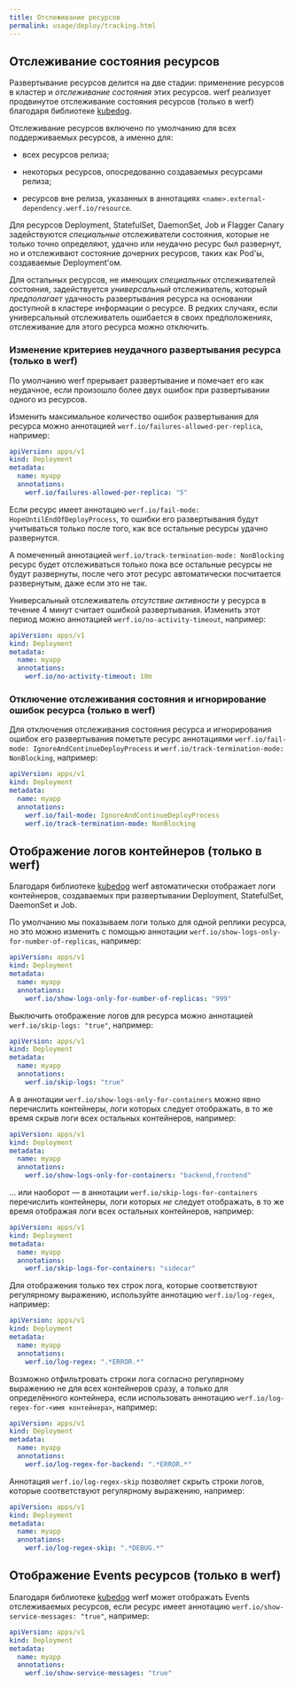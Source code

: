 ```yaml
---
title: Отслеживание ресурсов
permalink: usage/deploy/tracking.html
---
```


## Отслеживание состояния ресурсов

Развертывание ресурсов делится на две стадии: применение ресурсов в кластер и *отслеживание состояния* этих ресурсов. werf реализует продвинутое отслеживание состояния ресурсов (только в werf) благодаря библиотеке [kubedog](https://github.com/werf/kubedog).

Отслеживание ресурсов включено по умолчанию для всех поддерживаемых ресурсов, а именно для:

* всех ресурсов релиза;

* некоторых ресурсов, опосредованно создаваемых ресурсами релиза;

* ресурсов вне релиза, указанных в аннотациях `<name>.external-dependency.werf.io/resource`.

Для ресурсов Deployment, StatefulSet, DaemonSet, Job и Flagger Canary задействуются *специальные* отслеживатели состояния, которые не только точно определяют, удачно или неудачно ресурс был развернут, но и отслеживают состояние дочерних ресурсов, таких как Pod'ы, создаваемые Deployment'ом.

Для остальных ресурсов, не имеющих *специальных* отслеживателей состояния, задействуется *универсальный* отслеживатель, который *предполагает* удачность развертывания ресурса на основании доступной в кластере информации о ресурсе. В редких случаях, если универсальный отслеживатель ошибается в своих предположениях, отслеживание для этого ресурса можно отключить.

### Изменение критериев неудачного развертывания ресурса (только в werf)

По умолчанию werf прерывает развертывание и помечает его как неудачное, если произошло более двух ошибок при развертывании одного из ресурсов.

Изменить максимальное количество ошибок развертывания для ресурса можно аннотацией `werf.io/failures-allowed-per-replica`, например:

```yaml
apiVersion: apps/v1
kind: Deployment
metadata:
  name: myapp
  annotations:
    werf.io/failures-allowed-per-replica: "5"
```

Если ресурс имеет аннотацию `werf.io/fail-mode: HopeUntilEndOfDeployProcess`, то ошибки его развертывания будут учитываться только после того, как все остальные ресурсы удачно развернутся.

А помеченный аннотацией `werf.io/track-termination-mode: NonBlocking` ресурс будет отслеживаться только пока все остальные ресурсы не будут развернуты, после чего этот ресурс автоматически посчитается развернутым, даже если это не так.

Универсальный отслеживатель *отсутствие активности* у ресурса в течение 4 минут считает ошибкой развертывания. Изменить этот период можно аннотацией `werf.io/no-activity-timeout`, например:

```yaml
apiVersion: apps/v1
kind: Deployment
metadata:
  name: myapp
  annotations:
    werf.io/no-activity-timeout: 10m
```

### Отключение отслеживания состояния и игнорирование ошибок ресурса (только в werf)

Для отключения отслеживания состояния ресурса и игнорирования ошибок его развертывания пометьте ресурс аннотациями `werf.io/fail-mode: IgnoreAndContinueDeployProcess` и `werf.io/track-termination-mode: NonBlocking`, например:

```yaml
apiVersion: apps/v1
kind: Deployment
metadata:
  name: myapp
  annotations:
    werf.io/fail-mode: IgnoreAndContinueDeployProcess
    werf.io/track-termination-mode: NonBlocking
```

## Отображение логов контейнеров (только в werf)

Благодаря библиотеке [kubedog](https://github.com/werf/kubedog) werf автоматически отображает логи контейнеров, создаваемых при развертывании Deployment, StatefulSet, DaemonSet и Job.

По умолчанию мы показываем логи только для одной реплики ресурса, но это можно изменить с помощью аннотации `werf.io/show-logs-only-for-number-of-replicas`, например:

```yaml
apiVersion: apps/v1
kind: Deployment
metadata:
  name: myapp
  annotations:
    werf.io/show-logs-only-for-number-of-replicas: "999"
```

Выключить отображение логов для ресурса можно аннотацией `werf.io/skip-logs: "true"`, например:

```yaml
apiVersion: apps/v1
kind: Deployment
metadata:
  name: myapp
  annotations:
    werf.io/skip-logs: "true"
```

А в аннотации `werf.io/show-logs-only-for-containers` можно явно перечислить контейнеры, логи которых следует отображать, в то же время скрыв логи всех остальных контейнеров, например:

```yaml
apiVersion: apps/v1
kind: Deployment
metadata:
  name: myapp
  annotations:
    werf.io/show-logs-only-for-containers: "backend,frontend"
```

... или наоборот — в аннотации `werf.io/skip-logs-for-containers` перечислить контейнеры, логи которых *не* следует отображать, в то же время отображая логи всех остальных контейнеров, например:

```yaml
apiVersion: apps/v1
kind: Deployment
metadata:
  name: myapp
  annotations:
    werf.io/skip-logs-for-containers: "sidecar"
```

Для отображения только тех строк лога, которые соответствуют регулярному выражению, используйте аннотацию `werf.io/log-regex`, например:

```yaml
apiVersion: apps/v1
kind: Deployment
metadata:
  name: myapp
  annotations:
    werf.io/log-regex: ".*ERROR.*"
```

Возможно отфильтровать строки лога согласно регулярному выражению не для всех контейнеров сразу, а только для определённого контейнера, если использовать аннотацию `werf.io/log-regex-for-<имя контейнера>`, например:

```yaml
apiVersion: apps/v1
kind: Deployment
metadata:
  name: myapp
  annotations:
    werf.io/log-regex-for-backend: ".*ERROR.*"
```

Аннотация `werf.io/log-regex-skip` позволяет скрыть строки логов, которые соответствуют регулярному выражению, например:

```yaml
apiVersion: apps/v1
kind: Deployment
metadata:
  name: myapp
  annotations:
    werf.io/log-regex-skip: ".*DEBUG.*"
```

## Отображение Events ресурсов (только в werf)

Благодаря библиотеке [kubedog](https://github.com/werf/kubedog) werf может отображать Events отслеживаемых ресурсов, если ресурс имеет аннотацию `werf.io/show-service-messages: "true"`, например:

```yaml
apiVersion: apps/v1
kind: Deployment
metadata:
  name: myapp
  annotations:
    werf.io/show-service-messages: "true"
```
